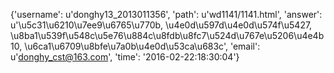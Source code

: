 {'username': u'donghy13_2013011356', 'path': u'wd1141/1141.html', 'answer': u'\u5c31\u6210\u7ee9\u6765\u770b, \u4e0d\u597d\u4e0d\u574f\u5427, \u8ba1\u539f\u548c\u5e76\u884c\u8fdb\u8fc7\u524d\u767e\u5206\u4e4b10, \u6ca1\u6709\u8bfe\u7a0b\u4e0d\u53ca\u683c', 'email': u'donghy_cst@163.com', 'time': '2016-02-22:18:30:04'}